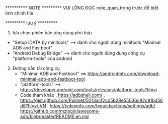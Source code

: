 ********** NOTE *********
VUI LÒNG ĐỌC note_quan_trong trước để biết tinh chỉnh file

********* lưu ý *********
1. lựa chọn phiên bản ứng dụng phù hợp
  - "Setup IDATA by minitools" --> dành cho người dùng minitools "Minimal ADB and Fastboot"
  - "Android Debug Bridge" --> dành cho người dùng dùng công cụ "platform-tools" của android
2. Đường dẫn tải công cụ
   - "Minimal ADB and Fastboot" ==> https://androidmtk.com/download-minimal-adb-and-fastboot-tool
   - "platform-tools" ==> https://developer.android.com/tools/releases/platform-tools?hl=vi
   - Code tham khảo
       . https://adbshell.com/
       . https://gist.github.com/Pulimet/5013acf2cd5b28e55036c82c91bd56d8?hl=vi-VN
       . https://tvdevinfo.com/tvquickactions/settings/adb/
       . https://github.com/mzlogin/awesome-adb/blob/master/README.en.md
